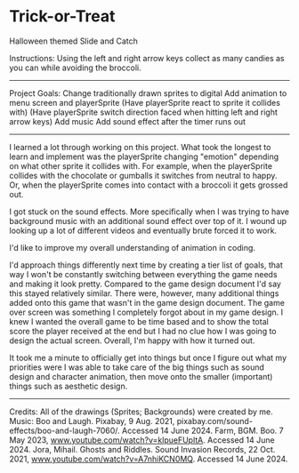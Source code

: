 # Trick-or-Treat

Halloween themed Slide and Catch

Instructions:
Using the left and right arrow keys collect as many candies as you can while avoiding the broccoli.

-----------

Project Goals:
Change traditionally drawn sprites to digital
Add animation to menu screen and playerSprite
	(Have playerSprite react to sprite it collides with)
	(Have playerSprite switch direction faced when hitting left and right arrow keys)
Add music
Add sound effect after the timer runs out

-----------

I learned a lot through working on this project. What took the longest to learn and implement was the playerSprite changing "emotion" depending on what other sprite it collides with. For example, when the playerSprite collides with the chocolate or gumballs it switches from neutral to happy. Or, when the playerSprite comes into contact with a broccoli it gets grossed out.

I got stuck on the sound effects. More specifically when I was trying to have background music with an additional sound effect over top of it. I wound up looking up a lot of different videos and eventually brute forced it to work.

I'd like to improve my overall understanding of animation in coding.

I'd approach things differently next time by creating a tier list of goals, that way I won't be constantly switching between everything the game needs and making it look pretty.
Compared to the game design document I'd say this stayed relatively similar. There were, however, many additional things added onto this game that wasn't in the game design document. The game over screen was something I completely forgot about in my game design. I knew I wanted the overall game to be time based and to show the total score the player received at the end but I had no clue how I was going to design the actual screen. Overall, I'm happy with how it turned out.

It took me a minute to officially get into things but once I figure out what my priorities were I was able to take care of the big things such as sound design and character animation, then move onto the smaller (important) things such as aesthetic design.

-----------
Credits:
All of the drawings (Sprites; Backgrounds) were created by me.
Music:
Boo and Laugh. Pixabay, 9 Aug. 2021, pixabay.com/sound-effects/boo-and-laugh-7060/. Accessed 14 June 2024.
Farm, BGM. Boo. 7 May 2023, www.youtube.com/watch?v=klpueFUpltA. Accessed 14 June 2024.
Jora, Mihail. Ghosts and Riddles. Sound Invasion Records, 22 Oct. 2021, www.youtube.com/watch?v=A7nhiKCN0MQ. Accessed 14 June 2024.

